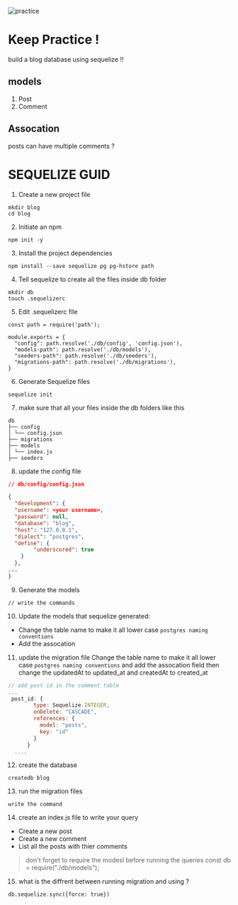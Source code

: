 ![practice](https://i0.wp.com/zacharytotah.com/wp-content/uploads/2017/01/Stormtrooper-Practice-Meme.jpg)

# Keep Practice !

build a blog database using sequelize !!

## models

1. Post
2. Comment

## Assocation

posts can have multiple comments ?

# SEQUELIZE GUID

1. Create a new project file

```
mkdir blog
cd blog
```

2. Initiate an npm

```
npm init -y
```

3. Install the project dependencies

```
npm install --save sequelize pg pg-hstore path
```

4. Tell sequelize to create all the files inside db folder

```
mkdir db
touch .sequelizerc
```

5. Edit .sequelizerc file

```
const path = require('path');

module.exports = {
  "config": path.resolve('./db/config', 'config.json'),
  "models-path": path.resolve('./db/models'),
  "seeders-path": path.resolve('./db/seeders'),
  "migrations-path": path.resolve('./db/migrations'),
}
```

6. Generate Sequelize files

```
sequelize init
```

7. make sure that all your files inside the db folders like this

```
db
├── config
│ └── config.json
├── migrations
├── models
│ └── index.js
├── seeders
```

8. update the config file

```json
// db/config/config.json

{
  "development": {
  "username": <your username>,
  "password": null,
  "database": "blog",
  "host": "127.0.0.1",
  "dialect": "postgres",
  "define": {
        "underscored": true
    }
  },
...
}
```

9. Generate the models

```
// write the commands
```

10. Update the models that sequelize generated:

- Change the table name to make it all lower case `postgres naming conventions`
- Add the assocation

11. update the migration file Change the table name to make it all lower case `postgres naming conventions` and add the assocation field then change the updatedAt to updated_at and createdAt to created_at

```js
// add post id in the comment table
...
 post_id: {
        type: Sequelize.INTEGER,
        onDelete: "CASCADE",
        references: {
          model: "posts",
          key: "id"
        }
      }
  ....
```

12. create the database

```
createdb blog
```

13. run the migration files

```
write the command
```

14. create an index.js file to write your query

- Create a new post
- Create a new comment
- List all the posts with thier comments

> don't forget to require the modesl before running the queries
> const db = require("./db/models");

15. what is the diffrent between running migration and using ?

```
db.sequelize.sync({force: true})
```

